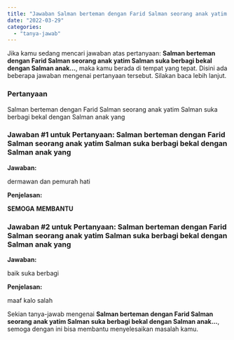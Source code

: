 ```yaml
---
title: "Jawaban Salman berteman dengan Farid Salman seorang anak yatim Salman suka berbagi bekal dengan Salman anak..."
date: "2022-03-29"
categories: 
  - "tanya-jawab"
---
```


Jika kamu sedang mencari jawaban atas pertanyaan: **Salman berteman dengan Farid Salman seorang anak yatim Salman suka berbagi bekal dengan Salman anak...**, maka kamu berada di tempat yang tepat. Disini ada beberapa jawaban mengenai pertanyaan tersebut. Silakan baca lebih lanjut.

### Pertanyaan

Salman berteman dengan Farid Salman seorang anak yatim Salman suka berbagi bekal dengan Salman anak yang​

### Jawaban #1 untuk Pertanyaan: Salman berteman dengan Farid Salman seorang anak yatim Salman suka berbagi bekal dengan Salman anak yang​

**Jawaban:**

dermawan dan pemurah hati

**Penjelasan:**

**SEMOGA** **MEMBANTU**

### Jawaban #2 untuk Pertanyaan: Salman berteman dengan Farid Salman seorang anak yatim Salman suka berbagi bekal dengan Salman anak yang​

**Jawaban:**

baik suka berbagi

**Penjelasan:**

maaf kalo salah

Sekian tanya-jawab mengenai **Salman berteman dengan Farid Salman seorang anak yatim Salman suka berbagi bekal dengan Salman anak...**, semoga dengan ini bisa membantu menyelesaikan masalah kamu.
